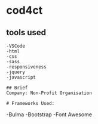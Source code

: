 # cod4ct
## tools used

```
-VSCode
-html
-css
-sass
-responsiveness
-jquery
-javascript

## Brief
Company: Non-Profit Organisation

# Frameworks Used:

```
-Bulma
-Bootstrap
-Font Awesome

```

